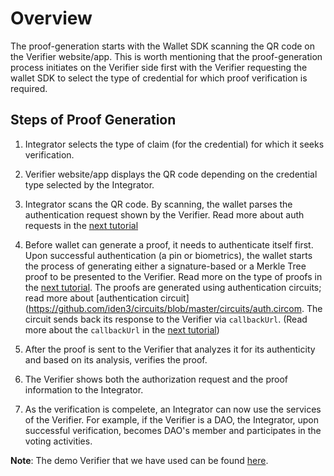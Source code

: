 # Overview

The proof-generation starts with the Wallet SDK scanning the QR code on the Verifier website/app. This is worth mentioning that the proof-generation process initiates on the Verifier side first with the Verifier requesting the wallet SDK to select the type of credential for which proof verification is required.

## Steps of Proof Generation 

1. Integrator selects the type of claim (for the credential) for which it seeks verification.

2. Verifier website/app displays the QR code depending on the credential type selected by the Integrator. 

3. Integrator scans the QR code. By scanning, the wallet parses the authentication request shown by the Verifier. Read more about auth requests in the [next tutorial](./types-of-auth-requests-and-proofs.md)


4. Before wallet can generate a proof, it needs to authenticate itself first. Upon successful authentication (a pin or biometrics), the wallet starts the process of generating either a signature-based or a Merkle Tree proof to be presented to the Verifier. Read more on the type of proofs in the [next tutorial](./types-of-auth-requests-and-proofs.md). The proofs are generated using authentication circuits; read more about [authentication circuit](https://github.com/iden3/circuits/blob/master/circuits/auth.circom. The circuit sends back its response to the Verifier via `callbackUrl`. (Read more about the `callbackUrl` in the [next tutorial](./types-of-auth-requests-and-proofs.md))

6. After the proof is sent to the Verifier that analyzes it for its authenticity and based on its analysis, verifies the proof. 

7. The Verifier shows both the authorization request and the proof information to the Integrator. 

8. As the verification is compelete, an Integrator can now use the services of the Verifier. For example, if the Verifier is a DAO, the Integrator, upon successful verification, becomes DAO's member and participates in the voting activities.  

**Note**: The demo Verifier that we have used can be found [here]( https://verifier.polygonid.me/).



